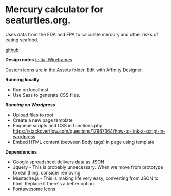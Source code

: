 # Mercury calculator for seaturtles.org.

Uses data from the FDA and EPA to calculate mercury and other risks of eating seafood.

[github](https://github.com/outerpress/tirn-mercury-calculator)

**Design notes**
[Initial Wireframes](https://projects.invisionapp.com/prototype/Mercury-Calculator-Prototype-ck9vl8l7500l1l901y8d0n3fc)

Custom icons are in the Assets folder. Edit with Affinity Designer.

**Running locally**

* Run on localhost.
* Use Sass to generate CSS files.

***Running on Wordpress***

* Upload files to root
* Create a new page template
* Enqueue scripts and CSS in functions.php
https://stackoverflow.com/questions/17967364/how-to-link-a-script-in-wordpress
* Embed HTML content (between Body tags) in page using template

**Dependencies**
* Google spreadsheet delivers data as JSON
* Jquery - This is probably unnecessary. When we move from prototype to real thing, consider removing
* Mustache.js - This is making life very easy, converting from JSON to html. Replace if there's a better option
* Fontawesome Icons
